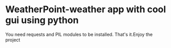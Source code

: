 # WeatherPoint-weather app with cool gui using python
You need requests and PIL modules to be installed.
That's it.Enjoy the project
